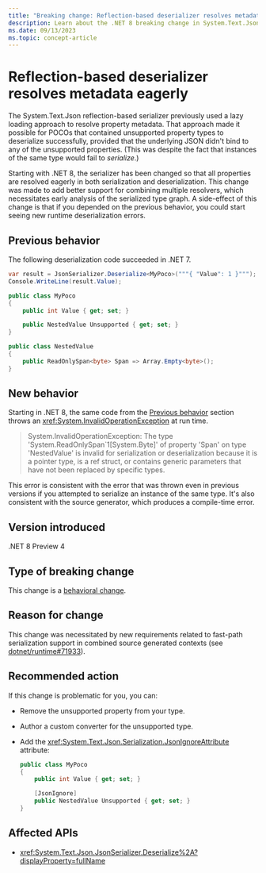 ```yaml
---
title: "Breaking change: Reflection-based deserializer resolves metadata eagerly"
description: Learn about the .NET 8 breaking change in System.Text.Json serialization where the reflection-based deserializer resolves property metadata eagerly.
ms.date: 09/13/2023
ms.topic: concept-article
---
```

# Reflection-based deserializer resolves metadata eagerly

The System.Text.Json reflection-based serializer previously used a lazy loading approach to resolve property metadata. That approach made it possible for POCOs that contained unsupported property types to deserialize successfully, provided that the underlying JSON didn't bind to any of the unsupported properties. (This was despite the fact that instances of the same type would fail to *serialize*.)

Starting with .NET 8, the serializer has been changed so that all properties are resolved eagerly in both serialization and deserialization. This change was made to add better support for combining multiple resolvers, which necessitates early analysis of the serialized type graph. A side-effect of this change is that if you depended on the previous behavior, you could start seeing new runtime deserialization errors.

## Previous behavior

The following deserialization code succeeded in .NET 7.

```csharp
var result = JsonSerializer.Deserialize<MyPoco>("""{ "Value": 1 }"""); //, MyContext.Default.MyPoco);
Console.WriteLine(result.Value);

public class MyPoco
{
    public int Value { get; set; }

    public NestedValue Unsupported { get; set; }
}

public class NestedValue
{
    public ReadOnlySpan<byte> Span => Array.Empty<byte>();
}
```

## New behavior

Starting in .NET 8, the same code from the [Previous behavior](#previous-behavior) section throws an <xref:System.InvalidOperationException> at run time.

> System.InvalidOperationException: The type 'System.ReadOnlySpan`1[System.Byte]' of property 'Span' on type 'NestedValue' is invalid for serialization or deserialization because it is a pointer type, is a ref struct, or contains generic parameters that have not been replaced by specific types.

This error is consistent with the error that was thrown even in previous versions if you attempted to serialize an instance of the same type. It's also consistent with the source generator, which produces a compile-time error.

## Version introduced

.NET 8 Preview 4

## Type of breaking change

This change is a [behavioral change](../../categories.md#behavioral-change).

## Reason for change

This change was necessitated by new requirements related to fast-path serialization support in combined source generated contexts (see [dotnet/runtime#71933](https://github.com/dotnet/runtime#71933)).

## Recommended action

If this change is problematic for you, you can:

- Remove the unsupported property from your type.
- Author a custom converter for the unsupported type.
- Add the <xref:System.Text.Json.Serialization.JsonIgnoreAttribute> attribute:

  ```csharp
  public class MyPoco
  {
      public int Value { get; set; }

      [JsonIgnore]
      public NestedValue Unsupported { get; set; }
  }
  ```

## Affected APIs

- <xref:System.Text.Json.JsonSerializer.Deserialize%2A?displayProperty=fullName>
